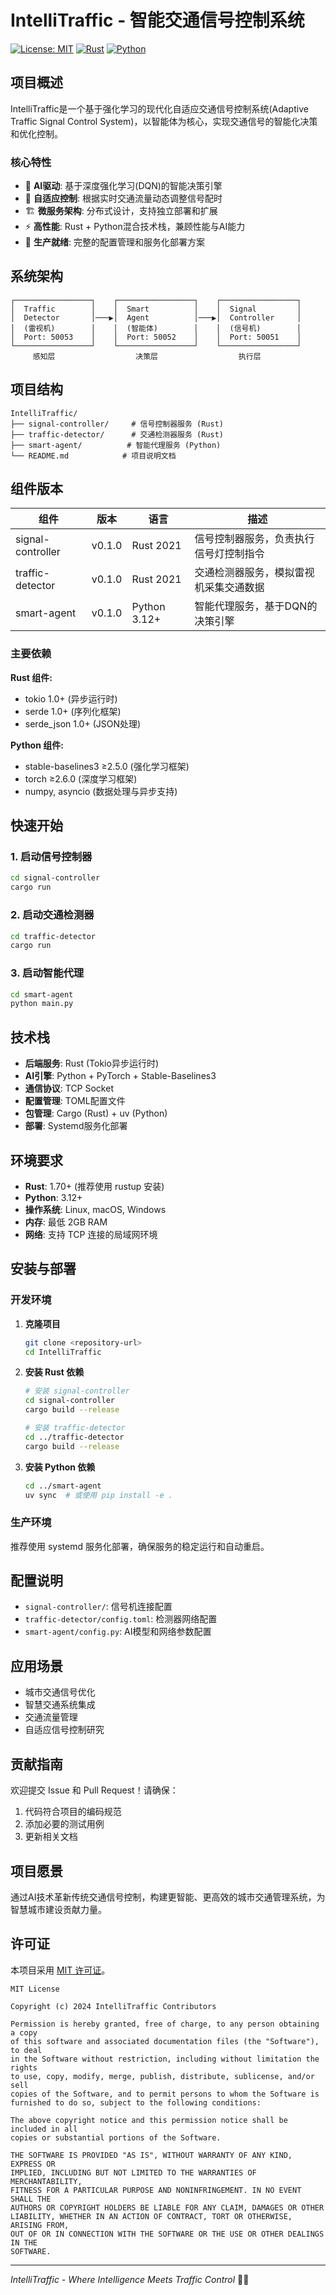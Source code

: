 # IntelliTraffic - 智能交通信号控制系统

[![License: MIT](https://img.shields.io/badge/License-MIT-yellow.svg)](https://opensource.org/licenses/MIT)
[![Rust](https://img.shields.io/badge/rust-1.70+-orange.svg)](https://www.rust-lang.org)
[![Python](https://img.shields.io/badge/python-3.12+-blue.svg)](https://www.python.org)

## 项目概述

IntelliTraffic是一个基于强化学习的现代化自适应交通信号控制系统(Adaptive Traffic Signal Control System)，以智能体为核心，实现交通信号的智能化决策和优化控制。

### 核心特性

- 🧠 **AI驱动**: 基于深度强化学习(DQN)的智能决策引擎
- 🚦 **自适应控制**: 根据实时交通流量动态调整信号配时
- 🏗️ **微服务架构**: 分布式设计，支持独立部署和扩展
- ⚡ **高性能**: Rust + Python混合技术栈，兼顾性能与AI能力
- 🔧 **生产就绪**: 完整的配置管理和服务化部署方案

## 系统架构

```
┌─────────────────┐    ┌─────────────────┐    ┌─────────────────┐
│  Traffic        │    │  Smart          │    │  Signal         │
│  Detector       │───▶│  Agent          │───▶│  Controller     │
│  (雷视机)        │    │  (智能体)        │    │  (信号机)        │
│  Port: 50053    │    │  Port: 50052    │    │  Port: 50051    │
└─────────────────┘    └─────────────────┘    └─────────────────┘
     感知层                  决策层                  执行层
```

## 项目结构

```
IntelliTraffic/
├── signal-controller/     # 信号控制器服务 (Rust)
├── traffic-detector/      # 交通检测器服务 (Rust)
├── smart-agent/          # 智能代理服务 (Python)
└── README.md            # 项目说明文档
```

## 组件版本

| 组件 | 版本 | 语言 | 描述 |
|------|------|------|------|
| signal-controller | v0.1.0 | Rust 2021 | 信号控制器服务，负责执行信号灯控制指令 |
| traffic-detector | v0.1.0 | Rust 2021 | 交通检测器服务，模拟雷视机采集交通数据 |
| smart-agent | v0.1.0 | Python 3.12+ | 智能代理服务，基于DQN的决策引擎 |

### 主要依赖

**Rust 组件:**
- tokio 1.0+ (异步运行时)
- serde 1.0+ (序列化框架)
- serde_json 1.0+ (JSON处理)

**Python 组件:**
- stable-baselines3 ≥2.5.0 (强化学习框架)
- torch ≥2.6.0 (深度学习框架)
- numpy, asyncio (数据处理与异步支持)

## 快速开始

### 1. 启动信号控制器
```bash
cd signal-controller
cargo run
```

### 2. 启动交通检测器
```bash
cd traffic-detector
cargo run
```

### 3. 启动智能代理
```bash
cd smart-agent
python main.py
```

## 技术栈

- **后端服务**: Rust (Tokio异步运行时)
- **AI引擎**: Python + PyTorch + Stable-Baselines3
- **通信协议**: TCP Socket
- **配置管理**: TOML配置文件
- **包管理**: Cargo (Rust) + uv (Python)
- **部署**: Systemd服务化部署

## 环境要求

- **Rust**: 1.70+ (推荐使用 rustup 安装)
- **Python**: 3.12+ 
- **操作系统**: Linux, macOS, Windows
- **内存**: 最低 2GB RAM
- **网络**: 支持 TCP 连接的局域网环境

## 安装与部署

### 开发环境

1. **克隆项目**
   ```bash
   git clone <repository-url>
   cd IntelliTraffic
   ```

2. **安装 Rust 依赖**
   ```bash
   # 安装 signal-controller
   cd signal-controller
   cargo build --release
   
   # 安装 traffic-detector
   cd ../traffic-detector
   cargo build --release
   ```

3. **安装 Python 依赖**
   ```bash
   cd ../smart-agent
   uv sync  # 或使用 pip install -e .
   ```

### 生产环境

推荐使用 systemd 服务化部署，确保服务的稳定运行和自动重启。

## 配置说明

- `signal-controller/`: 信号机连接配置
- `traffic-detector/config.toml`: 检测器网络配置
- `smart-agent/config.py`: AI模型和网络参数配置

## 应用场景

- 城市交通信号优化
- 智慧交通系统集成
- 交通流量管理
- 自适应信号控制研究

## 贡献指南

欢迎提交 Issue 和 Pull Request！请确保：

1. 代码符合项目的编码规范
2. 添加必要的测试用例
3. 更新相关文档


## 项目愿景

通过AI技术革新传统交通信号控制，构建更智能、更高效的城市交通管理系统，为智慧城市建设贡献力量。


## 许可证

本项目采用 [MIT 许可证](LICENSE)。

```
MIT License

Copyright (c) 2024 IntelliTraffic Contributors

Permission is hereby granted, free of charge, to any person obtaining a copy
of this software and associated documentation files (the "Software"), to deal
in the Software without restriction, including without limitation the rights
to use, copy, modify, merge, publish, distribute, sublicense, and/or sell
copies of the Software, and to permit persons to whom the Software is
furnished to do so, subject to the following conditions:

The above copyright notice and this permission notice shall be included in all
copies or substantial portions of the Software.

THE SOFTWARE IS PROVIDED "AS IS", WITHOUT WARRANTY OF ANY KIND, EXPRESS OR
IMPLIED, INCLUDING BUT NOT LIMITED TO THE WARRANTIES OF MERCHANTABILITY,
FITNESS FOR A PARTICULAR PURPOSE AND NONINFRINGEMENT. IN NO EVENT SHALL THE
AUTHORS OR COPYRIGHT HOLDERS BE LIABLE FOR ANY CLAIM, DAMAGES OR OTHER
LIABILITY, WHETHER IN AN ACTION OF CONTRACT, TORT OR OTHERWISE, ARISING FROM,
OUT OF OR IN CONNECTION WITH THE SOFTWARE OR THE USE OR OTHER DEALINGS IN THE
SOFTWARE.
```

---

*IntelliTraffic - Where Intelligence Meets Traffic Control* 🚦🤖
        